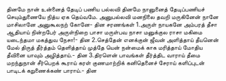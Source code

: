 
தினமே நான் உன்னைத் தேடிப் பணிய
பல்லவி
தினமே நானுனைத் தேடிப்பணியச்
செயும்துணையே நித்ய ஏக தெய்வமே.
அனுபல்லவி
மனநிலை தவறி மருகினேன் நானே
மாசிலானே அனுகூலநற் கோனே- தின
சரணங்கள்
1.அருள் நாயகனே அம்பரத் தீசா
ஆதியாய் நின்றபேர் அருள்நிறை பாசா
மருள்பவ நாசா மனுக்குல ராசா
மகிமை யடைந்தமா மகத்துவ நேசா!- தின
2.செத்தேன் எனக்குன் ஜீவன் அளித்தாய்
தீயனென் மேல் திருத் தீர்த்தம் தெளித்தாய்
முத்தே யென் நன்மைக் காக மரித்தாய்
மோதிய தீவினை யாவும் அழித்தாய்.- தின
3.திரளென் பாவங்கள் தீர்த்திட வாராய்
தீமை மறந்துநான் சீர்பெறக் கூராய்
கரள் குணமாற்றிக் கனிதெனைச் சேராய்
களிப்புடன் பாடிடக் கறுணைக்கண் பாராய்.- தின

